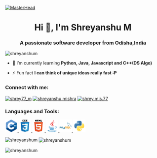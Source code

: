 [![MasterHead](https://cdn.discordapp.com/attachments/1111412824355377263/1113214131248570521/Add_a_heading.gif)](https://shreyanshum.io)
<h1 align="center">Hi 👋, I'm Shreyanshu M</h1>
<h3 align="center">A passionate software developer from Odisha,India</h3>

<p align="left"> <img src="https://komarev.com/ghpvc/?username=shreyanshum&label=Profile%20views&color=0e75b6&style=flat" alt="shreyanshum" /> </p>

- 🌱 I’m currently learning **Python, Java, Javascript and C++(DS Algo)**

- ⚡ Fun fact **I can think of unique ideas really fast :P**

<h3 align="left">Connect with me:</h3>
<p align="left">
<a href="https://twitter.com/shrey77_m" target="blank"><img align="center" src="https://raw.githubusercontent.com/rahuldkjain/github-profile-readme-generator/master/src/images/icons/Social/twitter.svg" alt="shrey77_m" height="30" width="40" /></a>
<a href="https://linkedin.com/in/shreyanshu mishra" target="blank"><img align="center" src="https://raw.githubusercontent.com/rahuldkjain/github-profile-readme-generator/master/src/images/icons/Social/linked-in-alt.svg" alt="shreyanshu mishra" height="30" width="40" /></a>
<a href="https://instagram.com/shrey.mis.77" target="blank"><img align="center" src="https://raw.githubusercontent.com/rahuldkjain/github-profile-readme-generator/master/src/images/icons/Social/instagram.svg" alt="shrey.mis.77" height="30" width="40" /></a>
</p>

<h3 align="left">Languages and Tools:</h3>
<p align="left"> <a href="https://www.w3schools.com/cpp/" target="_blank" rel="noreferrer"> <img src="https://raw.githubusercontent.com/devicons/devicon/master/icons/cplusplus/cplusplus-original.svg" alt="cplusplus" width="40" height="40"/> </a> <a href="https://www.w3schools.com/css/" target="_blank" rel="noreferrer"> <img src="https://raw.githubusercontent.com/devicons/devicon/master/icons/css3/css3-original-wordmark.svg" alt="css3" width="40" height="40"/> </a> <a href="https://www.w3.org/html/" target="_blank" rel="noreferrer"> <img src="https://raw.githubusercontent.com/devicons/devicon/master/icons/html5/html5-original-wordmark.svg" alt="html5" width="40" height="40"/> </a> <a href="https://www.java.com" target="_blank" rel="noreferrer"> <img src="https://raw.githubusercontent.com/devicons/devicon/master/icons/java/java-original.svg" alt="java" width="40" height="40"/> </a> <a href="https://www.mysql.com/" target="_blank" rel="noreferrer"> <img src="https://raw.githubusercontent.com/devicons/devicon/master/icons/mysql/mysql-original-wordmark.svg" alt="mysql" width="40" height="40"/> </a> <a href="https://www.python.org" target="_blank" rel="noreferrer"> <img src="https://raw.githubusercontent.com/devicons/devicon/master/icons/python/python-original.svg" alt="python" width="40" height="40"/> </a> </p>

<p><img align="left" src="https://github-readme-stats.vercel.app/api/top-langs?username=shreyanshum&show_icons=true&locale=en&layout=compact" alt="shreyanshum" /></p>

<p>&nbsp;<img align="center" src="https://github-readme-stats.vercel.app/api?username=shreyanshum&show_icons=true&locale=en" alt="shreyanshum" /></p>

<p><img align="center" src="https://github-readme-streak-stats.herokuapp.com/?user=shreyanshum&" alt="shreyanshum" /></p>

